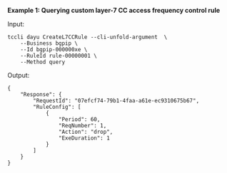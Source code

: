 **Example 1: Querying custom layer-7 CC access frequency control rule**



Input: 

```
tccli dayu CreateL7CCRule --cli-unfold-argument  \
    --Business bgpip \
    --Id bgpip-000000xe \
    --RuleId rule-00000001 \
    --Method query
```

Output: 
```
{
    "Response": {
        "RequestId": "07efcf74-79b1-4faa-a61e-ec9310675b67",
        "RuleConfig": [
            {
                "Period": 60,
                "ReqNumber": 1,
                "Action": "drop",
                "ExeDuration": 1
            }
        ]
    }
}
```

